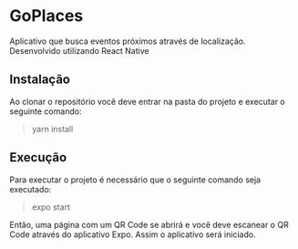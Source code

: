 # GoPlaces
Aplicativo que busca eventos próximos através de localização. Desenvolvido utilizando React Native

## Instalação
Ao clonar o repositório você deve entrar na pasta do projeto e executar o seguinte comando:
> yarn install

## Execução
Para executar o projeto é necessário que o seguinte comando seja executado:
> expo start

Então, uma página com um QR Code se abrirá e você deve escanear o QR Code através do aplicativo Expo.
Assim o aplicativo será iniciado.
